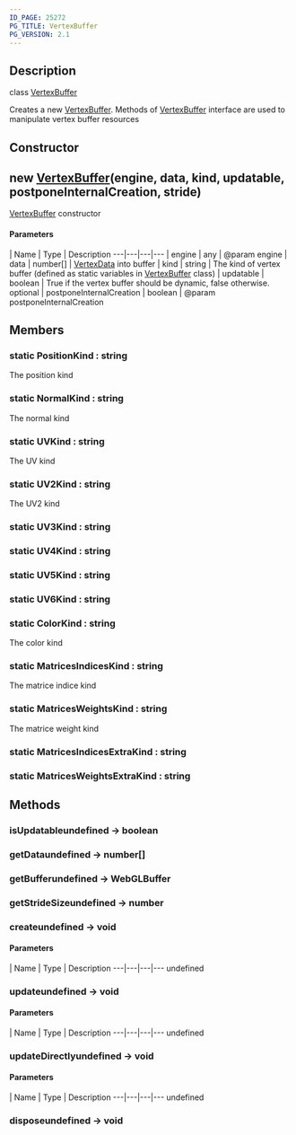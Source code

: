 ```yaml
---
ID_PAGE: 25272
PG_TITLE: VertexBuffer
PG_VERSION: 2.1
---
```

## Description

class [VertexBuffer](/classes/2.4/VertexBuffer)

Creates a new [VertexBuffer](/classes/2.4/VertexBuffer). Methods of [VertexBuffer](/classes/2.4/VertexBuffer) interface are used to manipulate vertex buffer resources

## Constructor

## new [VertexBuffer](/classes/2.4/VertexBuffer)(engine, data, kind, updatable, postponeInternalCreation, stride)

[VertexBuffer](/classes/2.4/VertexBuffer) constructor

#### Parameters
 | Name | Type | Description
---|---|---|---
 | engine | any |    @param engine
 | data | number[] |    [VertexData](/classes/2.4/VertexData) into buffer
 | kind | string |    The kind of vertex buffer (defined as static variables in [VertexBuffer](/classes/2.4/VertexBuffer) class)
 | updatable | boolean |    True if the vertex buffer should be dynamic, false otherwise.
optional | postponeInternalCreation | boolean |    @param postponeInternalCreation
## Members

### static PositionKind : string

The position kind

### static NormalKind : string

The normal kind

### static UVKind : string

The UV kind

### static UV2Kind : string

The UV2 kind

### static UV3Kind : string



### static UV4Kind : string



### static UV5Kind : string



### static UV6Kind : string



### static ColorKind : string

The color kind

### static MatricesIndicesKind : string

The matrice indice kind

### static MatricesWeightsKind : string

The matrice weight kind

### static MatricesIndicesExtraKind : string



### static MatricesWeightsExtraKind : string



## Methods

### isUpdatableundefined &rarr; boolean


### getDataundefined &rarr; number[]


### getBufferundefined &rarr; WebGLBuffer


### getStrideSizeundefined &rarr; number


### createundefined &rarr; void



#### Parameters
 | Name | Type | Description
---|---|---|---
undefined
### updateundefined &rarr; void



#### Parameters
 | Name | Type | Description
---|---|---|---
undefined
### updateDirectlyundefined &rarr; void



#### Parameters
 | Name | Type | Description
---|---|---|---
undefined
### disposeundefined &rarr; void


